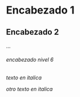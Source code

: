 # Encabezado 1 
## Encabezado 2 

...
###### encabezado nivel 6

*texto en italica*

_otro texto en italica_


